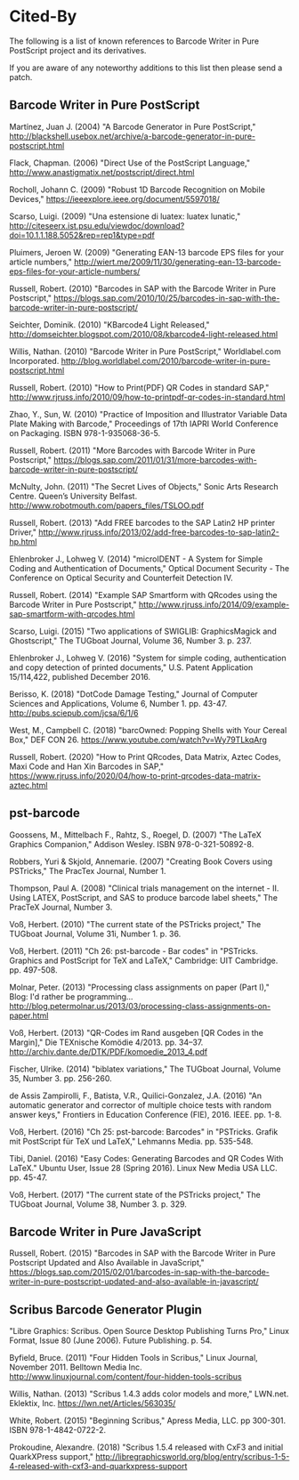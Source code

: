Cited-By
========

The following is a list of known references to Barcode Writer in Pure PostScript project and its derivatives.

If you are aware of any noteworthy additions to this list then please send a patch.


Barcode Writer in Pure PostScript
---------------------------------

Martínez, Juan J. (2004) "A Barcode Generator in Pure PostScript," <http://blackshell.usebox.net/archive/a-barcode-generator-in-pure-postscript.html>

Flack, Chapman. (2006) "Direct Use of the PostScript Language," <http://www.anastigmatix.net/postscript/direct.html>

Rocholl, Johann C. (2009) "Robust 1D Barcode Recognition on Mobile Devices," <https://ieeexplore.ieee.org/document/5597018/>

Scarso, Luigi. (2009) "Una estensione di luatex: luatex lunatic," <http://citeseerx.ist.psu.edu/viewdoc/download?doi=10.1.1.188.5052&rep=rep1&type=pdf>

Pluimers, Jeroen W. (2009) "Generating EAN-13 barcode EPS files for your article numbers," <http://wiert.me/2009/11/30/generating-ean-13-barcode-eps-files-for-your-article-numbers/>

Russell, Robert. (2010) "Barcodes in SAP with the Barcode Writer in Pure Postscript," <https://blogs.sap.com/2010/10/25/barcodes-in-sap-with-the-barcode-writer-in-pure-postscript/>

Seichter, Dominik. (2010) "KBarcode4 Light Released," <http://domseichter.blogspot.com/2010/08/kbarcode4-light-released.html>

Willis, Nathan. (2010) "Barcode Writer in Pure PostScript," Worldlabel.com Incorporated. <http://blog.worldlabel.com/2010/barcode-writer-in-pure-postscript.html>

Russell, Robert. (2010) "How to Print(PDF) QR Codes in standard SAP," <http://www.rjruss.info/2010/09/how-to-printpdf-qr-codes-in-standard.html>

Zhao, Y., Sun, W. (2010) "Practice of Imposition and Illustrator Variable Data Plate Making with Barcode," Proceedings of 17th IAPRI World Conference on Packaging. ISBN 978-1-935068-36-5.

Russell, Robert. (2011) "More Barcodes with Barcode Writer in Pure Postscript," <https://blogs.sap.com/2011/01/31/more-barcodes-with-barcode-writer-in-pure-postscript/>

McNulty, John. (2011) "The Secret Lives of Objects," Sonic Arts Research Centre. Queen’s University Belfast. <http://www.robotmouth.com/papers_files/TSLOO.pdf>

Russell, Robert. (2013) "Add FREE barcodes to the SAP Latin2 HP printer Driver," <http://www.rjruss.info/2013/02/add-free-barcodes-to-sap-latin2-hp.html>

Ehlenbroker J., Lohweg V. (2014) "microIDENT - A System for Simple Coding and Authentication of Documents," Optical Document Security - The Conference on Optical Security and Counterfeit Detection IV.

Russell, Robert. (2014) "Example SAP Smartform with QRcodes using the Barcode Writer in Pure Postscript," <http://www.rjruss.info/2014/09/example-sap-smartform-with-qrcodes.html>

Scarso, Luigi. (2015) "Two applications of SWIGLIB: GraphicsMagick and Ghostscript," The TUGboat Journal, Volume 36, Number 3. p. 237.

Ehlenbroker J., Lohweg V. (2016) "System for simple coding, authentication and copy detection of printed documents," U.S. Patent Application 15/114,422, published December 2016.

Berisso, K. (2018) "DotCode Damage Testing," Journal of Computer Sciences and Applications, Volume 6, Number 1. pp. 43-47. <http://pubs.sciepub.com/jcsa/6/1/6>

West, M., Campbell C. (2018) "barcOwned: Popping Shells with Your Cereal Box," DEF CON 26. <https://www.youtube.com/watch?v=Wy79TLkqArg>

Russell, Robert. (2020) "How to Print QRcodes, Data Matrix, Aztec Codes, Maxi Code and Han Xin Barcodes in SAP," <https://www.rjruss.info/2020/04/how-to-print-qrcodes-data-matrix-aztec.html>


pst-barcode
-----------

Goossens, M., Mittelbach F., Rahtz, S., Roegel, D. (2007) "The LaTeX Graphics Companion," Addison Wesley. ISBN 978-0-321-50892-8.

Robbers, Yuri & Skjold, Annemarie. (2007) "Creating Book Covers using PSTricks," The PracTex Journal, Number 1.

Thompson, Paul A. (2008) "Clinical trials management on the internet - II. Using LATEX, PostScript, and SAS to produce barcode label sheets," The PracTeX Journal, Number 3.

Voß, Herbert. (2010) "The current state of the PSTricks project," The TUGboat Journal, Volume 31i, Number 1. p. 36.

Voß, Herbert. (2011) "Ch 26: pst-barcode - Bar codes" in "PSTricks. Graphics and PostScript for TeX and LaTeX," Cambridge: UIT Cambridge. pp. 497-508.

Molnar, Peter. (2013) "Processing class assignments on paper (Part I)," Blog: I'd rather be programming... <http://blog.petermolnar.us/2013/03/processing-class-assignments-on-paper.html>

Voß, Herbert. (2013) "QR-Codes im Rand ausgeben [QR Codes in the Margin]," Die TEXnische Komödie 4/2013. pp. 34–37. <http://archiv.dante.de/DTK/PDF/komoedie_2013_4.pdf>

Fischer, Ulrike. (2014) "biblatex variations," The TUGboat Journal, Volume 35, Number 3. pp. 256-260.

de Assis Zampirolli, F., Batista, V.R., Quilici-Gonzalez, J.A. (2016) "An automatic generator and corrector of multiple choice tests with random answer keys," Frontiers in Education Conference (FIE), 2016. IEEE. pp. 1-8.

Voß, Herbert. (2016) "Ch 25: pst-barcode: Barcodes" in "PSTricks. Grafik mit PostScript für TeX und LaTeX," Lehmanns Media. pp. 535-548.

Tibi, Daniel. (2016) "Easy Codes: Generating Barcodes and QR Codes With LaTeX." Ubuntu User, Issue 28 (Spring 2016). Linux New Media USA LLC. pp. 45-47.

Voß, Herbert. (2017) "The current state of the PSTricks project," The TUGboat Journal, Volume 38, Number 3. p. 329.


Barcode Writer in Pure JavaScript
---------------------------------

Russell, Robert. (2015) "Barcodes in SAP with the Barcode Writer in Pure Postscript Updated and Also Available in JavaScript," <https://blogs.sap.com/2015/02/01/barcodes-in-sap-with-the-barcode-writer-in-pure-postscript-updated-and-also-available-in-javascript/>


Scribus Barcode Generator Plugin
--------------------------------

"Libre Graphics: Scribus. Open Source Desktop Publishing Turns Pro," Linux Format, Issue 80 (June 2006). Future Publishing. p. 54.

Byfield, Bruce. (2011) "Four Hidden Tools in Scribus," Linux Journal, November 2011. Belltown Media Inc. <http://www.linuxjournal.com/content/four-hidden-tools-scribus>

Willis, Nathan. (2013) "Scribus 1.4.3 adds color models and more," LWN.net. Eklektix, Inc. <https://lwn.net/Articles/563035/>

White, Robert. (2015) "Beginning Scribus," Apress Media, LLC. pp 300-301. ISBN 978-1-4842-0722-2.

Prokoudine, Alexandre. (2018) "Scribus 1.5.4 released with CxF3 and initial QuarkXPress support," <http://libregraphicsworld.org/blog/entry/scribus-1-5-4-released-with-cxf3-and-quarkxpress-support>
